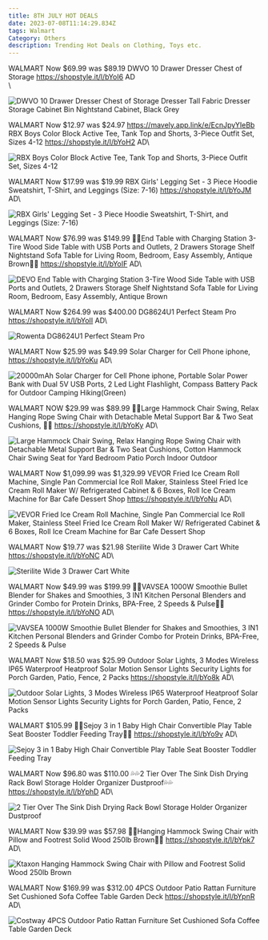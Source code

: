 ```yaml
---
title: 8TH JULY HOT DEALS
date: 2023-07-08T11:14:29.834Z
tags: Walmart
Category: Others
description: Trending Hot Deals on Clothing, Toys etc.
---
```

WALMART
Now $69.99 was $89.19
DWVO 10 Drawer Dresser Chest of Storage
https://shopstyle.it/l/bYoI6
AD\
\
<!--StartFragment-->

![DWVO 10 Drawer Dresser Chest of Storage Dresser Tall Fabric Dresser Storage Cabinet Bin Nightstand Cabinet, Black Grey](https://i5.walmartimages.com/asr/23f473fc-ca1d-4e92-8b8d-56143140e442.8643110fe3c38a20dffd7c37979596ce.jpeg?odnHeight=2000&odnWidth=2000&odnBg=FFFFFF)

<!--EndFragment-->

WALMART
Now $12.97 was $24.97
https://mavely.app.link/e/EcnJpyYIeBb
RBX Boys Color Block Active Tee, Tank Top and Shorts, 3-Piece Outfit Set, Sizes 4-12
https://shopstyle.it/l/bYoH2
AD\
<!--StartFragment-->

![RBX Boys Color Block Active Tee, Tank Top and Shorts, 3-Piece Outfit Set, Sizes 4-12](https://i5.walmartimages.com/asr/8f6a521b-5349-496a-b594-5747fb344f4b.9d93196aed63aa56be58ebdcf79213d8.jpeg?odnHeight=2000&odnWidth=2000&odnBg=FFFFFF)

<!--EndFragment-->

WALMART
Now $17.99 was $19.99
RBX Girls' Legging Set - 3 Piece Hoodie Sweatshirt, T-Shirt, and Leggings (Size: 7-16)
https://shopstyle.it/l/bYoJM
AD\
<!--StartFragment-->

![RBX Girls' Legging Set - 3 Piece Hoodie Sweatshirt, T-Shirt, and Leggings (Size: 7-16)](https://i5.walmartimages.com/asr/ab502867-281c-4caa-9946-0f494f4cb1b0.49056d33e3490ea6191a408a99b1f76d.png?odnHeight=2000&odnWidth=2000&odnBg=FFFFFF)

<!--EndFragment-->

WALMART
Now $76.99 was $149.99
🤎🤎End Table with Charging Station 3-Tire Wood Side Table with USB Ports and Outlets, 2 Drawers Storage Shelf Nightstand Sofa Table for Living Room, Bedroom, Easy Assembly, Antique Brown🤎🤎
https://shopstyle.it/l/bYoIF
AD\
<!--StartFragment-->

![DEVO End Table with Charging Station 3-Tire Wood Side Table with USB Ports and Outlets, 2 Drawers Storage Shelf Nightstand Sofa Table for Living Room, Bedroom, Easy Assembly, Antique Brown](https://i5.walmartimages.com/asr/4964863b-a705-4b18-abd4-b06483b83476.a898d4c7e86766d63278c8eae3ee644d.jpeg?odnHeight=2000&odnWidth=2000&odnBg=FFFFFF)

<!--EndFragment-->

WALMART
Now $264.99 was $400.00
DG8624U1 Perfect Steam Pro
https://shopstyle.it/l/bYoII
AD\
<!--StartFragment-->

![Rowenta DG8624U1 Perfect Steam Pro](https://i5.walmartimages.com/asr/b8064a95-cc6d-4120-8e0c-9e26f509a6f4.a8a0f28bdadf3b0c364293f92ddcdc2a.jpeg?odnHeight=2000&odnWidth=2000&odnBg=FFFFFF)

<!--EndFragment-->

WALMART
Now $25.99 was $49.99
Solar Charger for Cell Phone iphone,
https://shopstyle.it/l/bYoKu
AD\
<!--StartFragment-->

![20000mAh Solar Charger for Cell Phone iphone, Portable Solar Power Bank with Dual 5V USB Ports, 2 Led Light Flashlight, Compass Battery Pack for Outdoor Camping Hiking(Green)](https://i5.walmartimages.com/asr/5401c08c-5cac-410b-ae92-9972124e82c8.d38df5cb6030db41fe7eb794030a9db4.jpeg?odnHeight=2000&odnWidth=2000&odnBg=FFFFFF)

<!--EndFragment-->

WALMART
NOW $29.99 was $89.99
💙💙Large Hammock Chair Swing, Relax Hanging Rope Swing Chair with Detachable Metal Support Bar & Two Seat Cushions, 💙💙
https://shopstyle.it/l/bYoKy
AD\
<!--StartFragment-->

![Large Hammock Chair Swing, Relax Hanging Rope Swing Chair with Detachable Metal Support Bar & Two Seat Cushions, Cotton Hammock Chair Swing Seat for Yard Bedroom Patio Porch Indoor Outdoor](https://i5.walmartimages.com/asr/2196a361-022a-4f39-8e5c-d49ca66a17ec.ace0cfde1440cf9b22ad16bee7419604.jpeg?odnHeight=2000&odnWidth=2000&odnBg=FFFFFF)

<!--EndFragment-->

WALMART
Now $1,099.99 was $1,329.99
VEVOR Fried Ice Cream Roll Machine, Single Pan Commercial Ice Roll Maker, Stainless Steel Fried Ice Cream Roll Maker W/ Refrigerated Cabinet & 6 Boxes, Roll Ice Cream Machine for Bar Cafe Dessert Shop
https://shopstyle.it/l/bYoNu
AD\
<!--StartFragment-->

![VEVOR Fried Ice Cream Roll Machine, Single Pan Commercial Ice Roll Maker, Stainless Steel Fried Ice Cream Roll Maker W/ Refrigerated Cabinet & 6 Boxes, Roll Ice Cream Machine for Bar Cafe Dessert Shop](https://i5.walmartimages.com/asr/0f30b1fd-040b-4232-85db-aa25de166020.d5012a46ed146241fdb8c22f928d1075.png?odnHeight=2000&odnWidth=2000&odnBg=FFFFFF)

<!--EndFragment-->

WALMART
Now $19.77 was $21.98
Sterilite Wide 3 Drawer Cart White
https://shopstyle.it/l/bYoNC
AD\
<!--StartFragment-->

![Sterilite Wide 3 Drawer Cart White](https://i5.walmartimages.com/asr/804966e7-286a-4910-b0ff-3ad16ed5245b_1.0e50319765d237ec24f4da7c98721abe.jpeg?odnHeight=2000&odnWidth=2000&odnBg=FFFFFF)

<!--EndFragment-->

WALMART
Now $49.99 was $199.99
🌸🌺VAVSEA 1000W Smoothie Bullet Blender for Shakes and Smoothies, 3 IN1 Kitchen Personal Blenders and Grinder Combo for Protein Drinks, BPA-Free, 2 Speeds & Pulse🌺🌸
https://shopstyle.it/l/bYoNO
AD\
<!--StartFragment-->

![VAVSEA 1000W Smoothie Bullet Blender for Shakes and Smoothies, 3 IN1 Kitchen Personal Blenders and Grinder Combo for Protein Drinks, BPA-Free, 2 Speeds & Pulse](https://i5.walmartimages.com/asr/1bb875b1-0cba-4874-ac51-96b9d49369de.ae20ff098b3b081f7528b1ae4bc5a60b.jpeg?odnHeight=2000&odnWidth=2000&odnBg=FFFFFF)

<!--EndFragment-->

WALMART
Now $18.50 was $25.99
Outdoor Solar Lights, 3 Modes Wireless IP65 Waterproof Heatproof Solar Motion Sensor Lights Security Lights for Porch Garden, Patio, Fence, 2 Packs
https://shopstyle.it/l/bYo8k
AD\
<!--StartFragment-->

![Outdoor Solar Lights, 3 Modes Wireless IP65 Waterproof Heatproof Solar Motion Sensor Lights Security Lights for Porch Garden, Patio, Fence, 2 Packs](https://i5.walmartimages.com/asr/2dc0d194-a843-4404-bf54-a09f73274caf.eca6ba3813f3924b2f8fec223dac7fd5.jpeg?odnHeight=612&odnWidth=612&odnBg=FFFFFF)

<!--EndFragment-->

WALMART
$105.99
🌸🌺Sejoy 3 in 1 Baby High Chair Convertible Play Table Seat Booster Toddler Feeding Tray🌸🌺
https://shopstyle.it/l/bYo9v
AD\
<!--StartFragment-->

![Sejoy 3 in 1 Baby High Chair Convertible Play Table Seat Booster Toddler Feeding Tray](https://i5.walmartimages.com/asr/5aaad90b-e3a6-4c03-87a9-4c06228e4e59.8d6549eb766d216b490e49da15fa793b.jpeg?odnHeight=2000&odnWidth=2000&odnBg=FFFFFF)

<!--EndFragment-->

WALMART
Now $96.80 was $110.00
💦💦2 Tier Over The Sink Dish Drying Rack Bowl Storage Holder Organizer Dustproof💦💦
https://shopstyle.it/l/bYphD
AD\
<!--StartFragment-->

![2 Tier Over The Sink Dish Drying Rack Bowl Storage Holder Organizer Dustproof](https://i5.walmartimages.com/asr/b4c26614-fa65-43cd-be75-9fd2d9bd38a0.6d1bb81681b3dcf1fc1aed5a7d3a835b.jpeg?odnHeight=2000&odnWidth=2000&odnBg=FFFFFF)

<!--EndFragment-->

WALMART
Now $39.99 was $57.98
🤎🤎Hanging Hammock Swing Chair with Pillow and Footrest Solid Wood 250lb Brown🤎🤎
https://shopstyle.it/l/bYpk7
AD\
<!--StartFragment-->

![Ktaxon Hanging Hammock Swing Chair with Pillow and Footrest Solid Wood 250lb Brown](https://i5.walmartimages.com/asr/3f3a2009-b6cc-43ea-8ab8-7c3447ddcd79.5080d3ae26f6ddf0d32f6fe703d48bbb.jpeg?odnHeight=2000&odnWidth=2000&odnBg=FFFFFF)

<!--EndFragment-->

WALMART
Now $169.99 was $312.00
4PCS Outdoor Patio Rattan Furniture Set Cushioned Sofa Coffee Table Garden Deck
https://shopstyle.it/l/bYpnR
AD\
<!--StartFragment-->

![Costway 4PCS Outdoor Patio Rattan Furniture Set Cushioned Sofa Coffee Table Garden Deck](https://i5.walmartimages.com/asr/12d82230-7fc6-4a24-b61a-bcc597c890b7.d6227e79f015cb64d05a6119b67145d4.jpeg?odnHeight=2000&odnWidth=2000&odnBg=FFFFFF)

<!--EndFragment-->